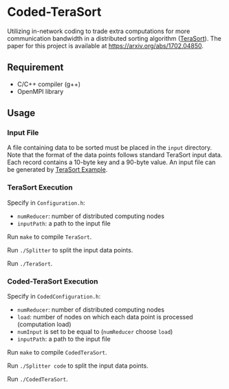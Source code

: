 # Coded-TeraSort
Utilizing in-network coding to trade extra computations for more communication bandwidth in a distributed sorting algorithm ([TeraSort](http://sortbenchmark.org/YahooHadoop.pdf)).  The paper for this project is available at https://arxiv.org/abs/1702.04850.

## Requirement
- C/C++ compiler (g++)
- OpenMPI library

## Usage
### Input File
A file containing data to be sorted must be placed in the `input` directory.  Note that the format of the data points follows standard TeraSort input data.  Each record contains a 10-byte key and a 90-byte value.  An input file can be generated by [TeraSort Example](http://hadoop.apache.org/docs/r2.8.0/api/org/apache/hadoop/examples/terasort/package-summary.html).

### TeraSort Execution
Specify in `Configuration.h`:
- `numReducer`: number of distributed computing nodes 
- `inputPath`: a path to the input file  

Run `make` to compile `TeraSort`.

Run `./Splitter` to split the input data points.

Run `./TeraSort`.

### Coded-TeraSort Execution
Specify in `CodedConfiguration.h`:
- `numReducer`: number of distributed computing nodes  
- `load`: number of nodes on which each data point is processed (computation load) 
- `numInput` is set to be equal to (`numReducer` choose `load`)
- `inputPath`: a path to the input file

Run `make` to compile `CodedTeraSort`.

Run `./Splitter code` to split the input data points.

Run `./CodedTeraSort`.

